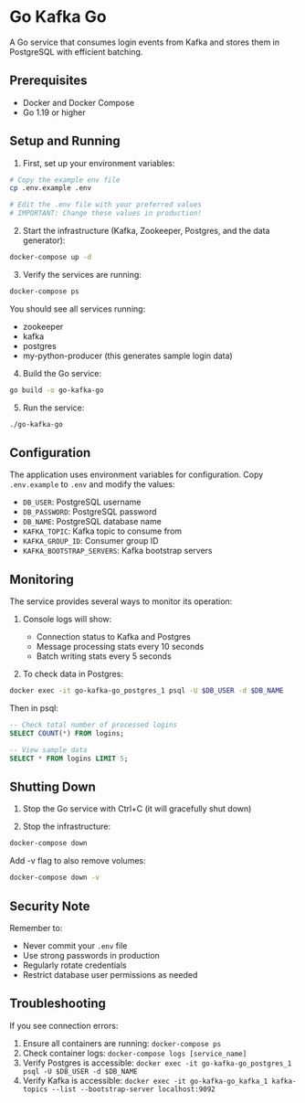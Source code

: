 # Go Kafka Go

A Go service that consumes login events from Kafka and stores them in PostgreSQL with efficient batching.

## Prerequisites
- Docker and Docker Compose
- Go 1.19 or higher

## Setup and Running

1. First, set up your environment variables:
```bash
# Copy the example env file
cp .env.example .env

# Edit the .env file with your preferred values
# IMPORTANT: Change these values in production!
```

2. Start the infrastructure (Kafka, Zookeeper, Postgres, and the data generator):
```bash
docker-compose up -d
```

3. Verify the services are running:
```bash
docker-compose ps
```
You should see all services running:
- zookeeper
- kafka
- postgres
- my-python-producer (this generates sample login data)

4. Build the Go service:
```bash
go build -o go-kafka-go
```

5. Run the service:
```bash
./go-kafka-go
```

## Configuration

The application uses environment variables for configuration. Copy `.env.example` to `.env` and modify the values:

- `DB_USER`: PostgreSQL username
- `DB_PASSWORD`: PostgreSQL password
- `DB_NAME`: PostgreSQL database name
- `KAFKA_TOPIC`: Kafka topic to consume from
- `KAFKA_GROUP_ID`: Consumer group ID
- `KAFKA_BOOTSTRAP_SERVERS`: Kafka bootstrap servers

## Monitoring

The service provides several ways to monitor its operation:

1. Console logs will show:
   - Connection status to Kafka and Postgres
   - Message processing stats every 10 seconds
   - Batch writing stats every 5 seconds

2. To check data in Postgres:
```bash
docker exec -it go-kafka-go_postgres_1 psql -U $DB_USER -d $DB_NAME
```

Then in psql:
```sql
-- Check total number of processed logins
SELECT COUNT(*) FROM logins;

-- View sample data
SELECT * FROM logins LIMIT 5;
```

## Shutting Down

1. Stop the Go service with Ctrl+C (it will gracefully shut down)

2. Stop the infrastructure:
```bash
docker-compose down
```

Add -v flag to also remove volumes:
```bash
docker-compose down -v
```

## Security Note

Remember to:
- Never commit your `.env` file
- Use strong passwords in production
- Regularly rotate credentials
- Restrict database user permissions as needed

## Troubleshooting

If you see connection errors:
1. Ensure all containers are running: `docker-compose ps`
2. Check container logs: `docker-compose logs [service_name]`
3. Verify Postgres is accessible: `docker exec -it go-kafka-go_postgres_1 psql -U $DB_USER -d $DB_NAME`
4. Verify Kafka is accessible: `docker exec -it go-kafka-go_kafka_1 kafka-topics --list --bootstrap-server localhost:9092`